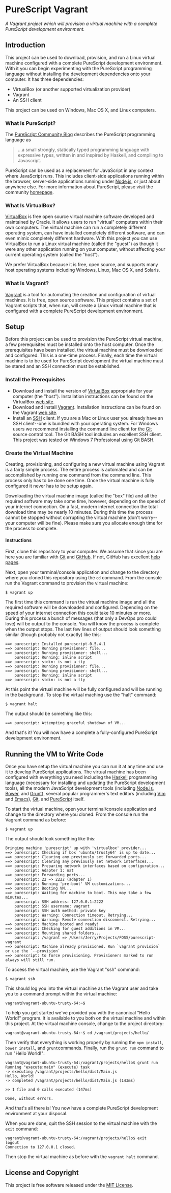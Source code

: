 # PureScript Vagrant

*A Vagrant project which will provision a virtual machine with a complete PureScript development environment.*

## Introduction

This project can be used to download, provision, and run a Linux virtual machine
configured with a complete PureScript development environment. With it you can
begin experimenting with the PureScript programming language without installing
the development dependencies onto your computer. It has three dependencies:

* VirtualBox (or another supported virtualization provider)
* Vagrant
* An SSH client

This project can be used on Windows, Mac OS X, and Linux computers.

### What Is PureScript?

The [PureScript Community Blog](http://www.purescript.org/) describes the PureScript
programming language as

> ...a small strongly, statically typed programming language with expressive types, written in and inspired by Haskell, and compiling to Javascript.

PureScript can be used as a replacement for JavaScript in any context where JavaScript
runs. This includes client-side applications running within the browser, server-side
applications running under [Node.js](http://nodejs.org/), or just about anywhere else.
For more information about PureScript, please visit the community
[homepage](http://www.purescript.org/).

### What Is VirtualBox?

[VirtualBox](https://www.virtualbox.org/) is free open source virtual machine software
developed and maintained by Oracle. It allows users to run "virtual" computers within
their own computers. The virtual machine can run a completely different operating
system, can have installed completely different software, and can even mimic completely
different hardware. With this project you can use VirtualBox to run a Linux virtual
machine (called the "guest") as though it were any other application running on your
computer, without affecting your current operating system (called the "host").

We prefer VirtualBox because it is free, open source, and supports many host operating
systems including Windows, Linux, Mac OS X, and Solaris.

### What Is Vagrant?

[Vagrant](https://www.vagrantup.com/) is a tool for automating the creation and configuration
of virtual machines. It is free, open source software. This project contains a set of
Vagrant scripts that, when run, will create a Linux virtual machine that is configured
with a complete PureScript development environment.

## Setup

Before this project can be used to provision the PureScript virtual machine, a few
prerequisites must be installed onto the host computer. Once the prerequisites have
been installed, the virtual machine must be downloaded and configured. This is a
one-time process. Finally, each time the virtual machine is to be used for
PureScript development the virtual machine must be stared and an SSH connection
must be established.

### Install the Prerequisites

* Download and install the version of [VirtualBox](https://www.virtualbox.org/wiki/Downloads)
  appropriate for your computer (the "host"). Installation instructions can be found on
  the VirtualBox [web site](https://www.virtualbox.org/manual/UserManual.html).
* Download and install [Vagrant](https://www.vagrantup.com/downloads.html). Installation
  instructions can be found on the Vagrant [web site](https://docs.vagrantup.com/v2/installation/index.html).
* Install an [SSH](http://en.wikipedia.org/wiki/Secure_Shell) client. If you are
  a Mac or Linux user you already have an SSH client--one is bundled with your
  operating system. For Windows users we recommend installing the command line client
  for the [Git](http://msysgit.github.io/) source control tool. The Git BASH tool
  includes an excellent SSH client. This project was tested on Windows 7 Professional
  using Git BASH.

### Create the Virtual Machine

Creating, provisioning, and configuring a new virtual machine using Vagrant is a fairly
simple process. The entire process is automated and can be accomplished by running one
command from the command line. This process only has to be done one time. Once the
virtual machine is fully configured it never has to be setup again.

Downloading the virtual machine image (called the "box" file) and all the required software
may take some time, however, depending on the speed of your internet connection. On a fast,
modern internet connection the total download time may be nearly 10 minutes. During this
time the process cannot be stopped without corrupting the virtual machine (don't worry--your
computer will be fine). Please make sure you allocate enough time for the process to complete.

#### Instructions

First, clone this repository to your computer. We assume that since you are here you are
familiar with [Git](http://git-scm.com/) and [GitHub](https://github.com/). If not,
GitHub has excellent [help pages](https://help.github.com).

Next, open your terminal/console application and change to the directory where you cloned
this repository using the `cd` command. From the console run the Vagrant command to
provision the virtual machine:

```
$ vagrant up
```

The first time this command is run the virtual machine image and all the required
software will be downloaded and configured. Depending on the speed of your internet
connection this could take 10 minutes or more. During this process a bunch of
messages (that only a DevOps pro could love) will be output to the console. You will
know the process is complete when the output stops. The last few lines of output
should look something similar (though probably not exactly) like this:

```
==> purescript: Installed purescript-0.5.4.1
==> purescript: Running provisioner: file...
==> purescript: Running provisioner: shell...
    purescript: Running: inline script
==> purescript: stdin: is not a tty
==> purescript: Running provisioner: file...
==> purescript: Running provisioner: shell...
    purescript: Running: inline script
==> purescript: stdin: is not a tty
```

At this point the virtual machine will be fully configured and will be running in the
background. To stop the virtual maching use the "halt" command:

```
$ vagrant halt
```

The output should be something like this:

```
==> purescript: Attempting graceful shutdown of VM...
```

And that's it! You will now have a complete a fully-configured PureScript development environment.

## Running the VM to Write Code

Once you have setup the virtual machine you can run it at any time and use it to develop
PureScript applications. The virtual machine has been configured with everything you need
including the [Haskell](http://www.haskell.org/haskellwiki/Haskell) programming language
(necessary for installing and updating the PureScript development tools), all the modern
JavaScript development tools (including [Node.js](http://nodejs.org/), [Bower](http://bower.io/),
and [Grunt](http://gruntjs.com/)), several popular programmer's text editors (including
[Vim](http://www.vim.org/) and [Emacs](http://www.gnu.org/software/emacs/)), [Git](http://git-scm.com/),
and [PureScript](http://www.purescript.org/) itself.

To start the virtual machine, open your terminal/console application and change to the
directory where you cloned. From the console run the Vagrant command as before:

```
$ vagrant up
```

The output should look something like this:

```
Bringing machine 'purescript' up with 'virtualbox' provider...
==> purescript: Checking if box 'ubuntu/trusty64' is up to date...
==> purescript: Clearing any previously set forwarded ports...
==> purescript: Clearing any previously set network interfaces...
==> purescript: Preparing network interfaces based on configuration...
    purescript: Adapter 1: nat
==> purescript: Forwarding ports...
    purescript: 22 => 2222 (adapter 1)
==> purescript: Running 'pre-boot' VM customizations...
==> purescript: Booting VM...
==> purescript: Waiting for machine to boot. This may take a few minutes...
    purescript: SSH address: 127.0.0.1:2222
    purescript: SSH username: vagrant
    purescript: SSH auth method: private key
    purescript: Warning: Connection timeout. Retrying...
    purescript: Warning: Remote connection disconnect. Retrying...
==> purescript: Machine booted and ready!
==> purescript: Checking for guest additions in VM...
==> purescript: Mounting shared folders...
    purescript: /vagrant => /Users/Jerry/Projects/FOSS/purescript-vagrant
==> purescript: Machine already provisioned. Run `vagrant provision` or use the `--provision`
==> purescript: to force provisioning. Provisioners marked to run always will still run.
```

To access the virtual machine, use the Vagrant "ssh" command:

```
$ vagrant ssh
```

This should log you into the virtual machine as the Vagrant user and take you to a
command prompt within the virtual machine:

```
vagrant@vagrant-ubuntu-trusty-64:~$
```

To help you get started we've provided you with the canonical "Hello World!" program.
It is available to you both on the virtual machine and within this project. At the
virtual machine console, change to the project directory:

```
vagrant@vagrant-ubuntu-trusty-64:~$ cd /vagrant/projects/hello/
```

Then verify that everything is working properly by running the `npm install`, `bower install`,
and `grunt`commands. Finally, run the `grunt run` command to run "Hello World!":

```
vagrant@vagrant-ubuntu-trusty-64:/vagrant/projects/hello$ grunt run
Running "execute:main" (execute) task
-> executing /vagrant/projects/hello/dist/Main.js
Hello, World!
-> completed /vagrant/projects/hello/dist/Main.js (143ms)

>> 1 file and 0 calls executed (147ms)

Done, without errors.
```

And that's all there is! You now have a complete PureScript development environment at
your disposal.

When you are done, quit the SSH session to the virtual machine with the `exit` command:

```
vagrant@vagrant-ubuntu-trusty-64:/vagrant/projects/hello$ exit
logout
Connection to 127.0.0.1 closed.
```

Then stop the virtual machine as before with the `vagrant halt` command.

## License and Copyright

This project is free software released under the [MIT License](http://www.opensource.org/licenses/MIT).
